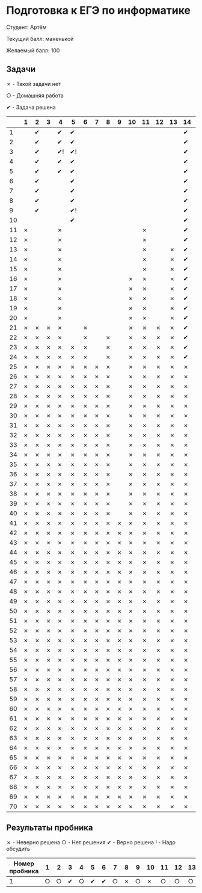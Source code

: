 # Подготовка к ЕГЭ по информатике

Студент: Артём

Текущий балл: маненькой

Желаемый балл: 100

## Задачи

✗ - Такой задачи нет

○ - Домашняя работа

✔ - Задача решена


|     | 1   | 2  | 3   | 4  | 5  | 6   | 7   | 8   | 9   | 10  | 11  | 12  | 13  | 14 | 15  | 16  | 17  | 18  | 19  | 20  | 21  | 22  | 23  | 24  | 25  | 26  | 27  |
| --- | --- |----| --- |----|----| --- | --- | --- | --- | --- | --- | --- | --- |----| --- | --- | --- | --- | --- | --- | --- | --- | --- | --- | --- | --- | --- |
| 1   |     | ✔  |     | ✔  | ✔  |     |     |     |     |     |     |     |     | ✔  |     |     |     |     |     |     |     |     |     |     |     |     |     |
| 2   |     | ✔  |     | ✔  | ✔  |     |     |     |     |     |     |     |     | ✔  |     |     |     |     |     |     |     |     |     |     |     |     |     |
| 3   |     | ✔  |     | ✔! | ✔! |     |     |     |     |     |     |     |     | ✔  |     |     |     |     |     |     |     |     |     |     |     |     |     |
| 4   |     | ✔  |     | ✔  | ✔  |     |     |     |     |     |     |     |     | ✔  |     |     |     |     |     |     |     |     |     |     |     |     |     |
| 5   |     | ✔  |     | ✔  | ✔  |     |     |     |     |     |     |     |     | ✔  |     |     |     |     |     |     |     |     |     |     |     |     |     |
| 6   |     | ✔  |     |    | ✔  |     |     |     |     |     |     |     |     | ✔  |     |     |     |     |     |     |     |     |     |     |     |     |     |
| 7   |     | ✔  |     |    | ✔  |     |     |     |     |     |     |     |     | ✔  |     |     |     |     |     |     |     |     |     |     |     |     |     |
| 8   |     | ✔  |     |    | ✔  |     |     |     |     |     |     |     |     | ✔  |     |     |     |     |     |     |     |     |     |     |     |     |     |
| 9   |     | ✔  |     |    | ✔! |     |     |     |     |     |     |     |     | ✔  |     |     |     |     |     |     |     |     |     |     |     |     |     |
| 10  |     |    |     |    | ✔  |     |     |     |     |     |     |     |     | ✔  |     |     |     |     |     |     |     |     |     |     |     |     |     |
| 11  | ✗   |    |     | ✗  |    |     |     |     |     |     | ✗   |     |     | ✔  |     |     |     |     |     |     |     |     |     |     |     |     |     |
| 12  | ✗   |    |     | ✗  |    |     |     |     |     |     | ✗   |     |     | ✔  |     |     |     |     |     |     |     |     |     |     |     |     |     |
| 13  | ✗   |    |     | ✗  |    |     |     |     |     |     | ✗   |     | ✗   | ✔  |     |     |     |     |     |     |     |     |     |     |     |     |     |
| 14  | ✗   |    |     | ✗  |    |     |     |     |     |     | ✗   |     | ✗   | ✔  |     |     |     |     |     |     |     |     |     |     |     |     |     |
| 15  | ✗   |    |     | ✗  |    |     |     |     |     |     | ✗   |     | ✗   | ✔  |     |     |     |     |     |     |     |     |     |     |     |     |     |
| 16  | ✗   |    |     | ✗  |    |     |     |     |     | ✗   | ✗   |     | ✗   | ✔  |     |     |     |     |     |     |     | ✗   |     |     |     |     |     |
| 17  | ✗   |    |     | ✗  |    |     |     |     |     | ✗   | ✗   |     | ✗   | ✔  |     |     |     |     | ✗   | ✗   | ✗   | ✗   |     |     |     |     |     |
| 18  | ✗   |    |     | ✗  |    |     |     |     |     | ✗   | ✗   |     | ✗   | ✔  |     |     |     |     | ✗   | ✗   | ✗   | ✗   |     |     |     |     |     |
| 19  | ✗   |    |     | ✗  |    |     |     |     |     | ✗   | ✗   |     | ✗   | ✔  |     |     |     |     | ✗   | ✗   | ✗   | ✗   |     |     |     |     |     |
| 20  | ✗   |    |     | ✗  |    |     |     |     |     | ✗   | ✗   |     | ✗   | ✔  |     |     |     |     | ✗   | ✗   | ✗   | ✗   |     |     |     |     |     |
| 21  | ✗   | ✗  | ✗   | ✗  |    | ✗   |     |     |     | ✗   | ✗   | ✗   | ✗   | ✔  | ✗   |     | ✗   |     | ✗   | ✗   | ✗   | ✗   |     |     |     |     |     |
| 22  | ✗   | ✗  | ✗   | ✗  |    | ✗   |     | ✗   |     | ✗   | ✗   | ✗   | ✗   | ✔  | ✗   |     | ✗   |     | ✗   | ✗   | ✗   | ✗   |     |     |     |     |     |
| 23  | ✗   | ✗  | ✗   | ✗  | ✗  | ✗   |     | ✗   |     | ✗   | ✗   | ✗   | ✗   | ✔  | ✗   |     | ✗   |     | ✗   | ✗   | ✗   | ✗   |     |     |     |     |     |
| 24  | ✗   | ✗  | ✗   | ✗  | ✗  | ✗   |     | ✗   |     | ✗   | ✗   | ✗   | ✗   | ✔  | ✗   |     | ✗   |     | ✗   | ✗   | ✗   | ✗   |     |     |     |     |     |
| 25  | ✗   | ✗  | ✗   | ✗  | ✗  | ✗   | ✗   | ✗   |     | ✗   | ✗   | ✗   | ✗   | ✗  | ✗   |     | ✗   |     | ✗   | ✗   | ✗   | ✗   |     |     |     |     |     |
| 26  | ✗   | ✗  | ✗   | ✗  | ✗  | ✗   | ✗   | ✗   |     | ✗   | ✗   | ✗   | ✗   | ✗  | ✗   |     | ✗   |     | ✗   | ✗   | ✗   | ✗   | ✗   |     |     | ✗   |     |
| 27  | ✗   | ✗  | ✗   | ✗  | ✗  | ✗   | ✗   | ✗   |     | ✗   | ✗   | ✗   | ✗   | ✗  | ✗   |     | ✗   |     | ✗   | ✗   | ✗   | ✗   | ✗   |     |     | ✗   |     |
| 28  | ✗   | ✗  | ✗   | ✗  | ✗  | ✗   | ✗   | ✗   |     | ✗   | ✗   | ✗   | ✗   | ✗  | ✗   |     | ✗   |     | ✗   | ✗   | ✗   | ✗   | ✗   |     |     | ✗   |     |
| 29  | ✗   | ✗  | ✗   | ✗  | ✗  | ✗   | ✗   | ✗   |     | ✗   | ✗   | ✗   | ✗   | ✗  | ✗   |     | ✗   | ✗   | ✗   | ✗   | ✗   | ✗   | ✗   |     |     | ✗   |     |
| 30  | ✗   | ✗  | ✗   | ✗  | ✗  | ✗   | ✗   | ✗   |     | ✗   | ✗   | ✗   | ✗   | ✗  | ✗   |     | ✗   | ✗   | ✗   | ✗   | ✗   | ✗   | ✗   |     |     | ✗   |     |
| 31  | ✗   | ✗  | ✗   | ✗  | ✗  | ✗   | ✗   | ✗   |     | ✗   | ✗   | ✗   | ✗   | ✗  | ✗   | ✗   | ✗   | ✗   | ✗   | ✗   | ✗   | ✗   | ✗   |     | ✗   | ✗   |     |
| 32  | ✗   | ✗  | ✗   | ✗  | ✗  | ✗   | ✗   | ✗   |     | ✗   | ✗   | ✗   | ✗   | ✗  | ✗   | ✗   | ✗   | ✗   | ✗   | ✗   | ✗   | ✗   | ✗   |     | ✗   | ✗   |     |
| 33  | ✗   | ✗  | ✗   | ✗  | ✗  | ✗   | ✗   | ✗   |     | ✗   | ✗   | ✗   | ✗   | ✗  | ✗   | ✗   | ✗   | ✗   | ✗   | ✗   | ✗   | ✗   | ✗   |     | ✗   | ✗   |     |
| 34  | ✗   | ✗  | ✗   | ✗  | ✗  | ✗   | ✗   | ✗   |     | ✗   | ✗   | ✗   | ✗   | ✗  | ✗   | ✗   | ✗   | ✗   | ✗   | ✗   | ✗   | ✗   | ✗   |     | ✗   | ✗   |     |
| 35  | ✗   | ✗  | ✗   | ✗  | ✗  | ✗   | ✗   | ✗   |     | ✗   | ✗   | ✗   | ✗   | ✗  | ✗   | ✗   | ✗   | ✗   | ✗   | ✗   | ✗   | ✗   | ✗   |     | ✗   | ✗   |     |
| 36  | ✗   | ✗  | ✗   | ✗  | ✗  | ✗   | ✗   | ✗   |     | ✗   | ✗   | ✗   | ✗   | ✗  | ✗   | ✗   | ✗   | ✗   | ✗   | ✗   | ✗   | ✗   | ✗   |     | ✗   | ✗   |     |
| 37  | ✗   | ✗  | ✗   | ✗  | ✗  | ✗   | ✗   | ✗   |     | ✗   | ✗   | ✗   | ✗   | ✗  | ✗   | ✗   | ✗   | ✗   | ✗   | ✗   | ✗   | ✗   | ✗   |     | ✗   | ✗   |     |
| 38  | ✗   | ✗  | ✗   | ✗  | ✗  | ✗   | ✗   | ✗   |     | ✗   | ✗   | ✗   | ✗   | ✗  | ✗   | ✗   | ✗   | ✗   | ✗   | ✗   | ✗   | ✗   | ✗   |     | ✗   | ✗   |     |
| 39  | ✗   | ✗  | ✗   | ✗  | ✗  | ✗   | ✗   | ✗   |     | ✗   | ✗   | ✗   | ✗   | ✗  | ✗   | ✗   | ✗   | ✗   | ✗   | ✗   | ✗   | ✗   | ✗   |     | ✗   | ✗   |     |
| 40  | ✗   | ✗  | ✗   | ✗  | ✗  | ✗   | ✗   | ✗   |     | ✗   | ✗   | ✗   | ✗   | ✗  | ✗   | ✗   | ✗   | ✗   | ✗   | ✗   | ✗   | ✗   | ✗   |     | ✗   | ✗   |     |
| 41  | ✗   | ✗  | ✗   | ✗  | ✗  | ✗   | ✗   | ✗   | ✗   | ✗   | ✗   | ✗   | ✗   | ✗  | ✗   | ✗   | ✗   | ✗   | ✗   | ✗   | ✗   | ✗   | ✗   |     | ✗   | ✗   |     |
| 42  | ✗   | ✗  | ✗   | ✗  | ✗  | ✗   | ✗   | ✗   | ✗   | ✗   | ✗   | ✗   | ✗   | ✗  | ✗   | ✗   | ✗   | ✗   | ✗   | ✗   | ✗   | ✗   | ✗   |     | ✗   | ✗   |     |
| 43  | ✗   | ✗  | ✗   | ✗  | ✗  | ✗   | ✗   | ✗   | ✗   | ✗   | ✗   | ✗   | ✗   | ✗  | ✗   | ✗   | ✗   | ✗   | ✗   | ✗   | ✗   | ✗   | ✗   |     | ✗   | ✗   |     |
| 44  | ✗   | ✗  | ✗   | ✗  | ✗  | ✗   | ✗   | ✗   | ✗   | ✗   | ✗   | ✗   | ✗   | ✗  | ✗   | ✗   | ✗   | ✗   | ✗   | ✗   | ✗   | ✗   | ✗   |     | ✗   | ✗   |     |
| 45  | ✗   | ✗  | ✗   | ✗  | ✗  | ✗   | ✗   | ✗   | ✗   | ✗   | ✗   | ✗   | ✗   | ✗  | ✗   | ✗   | ✗   | ✗   | ✗   | ✗   | ✗   | ✗   | ✗   |     | ✗   | ✗   |     |
| 46  | ✗   | ✗  | ✗   | ✗  | ✗  | ✗   | ✗   | ✗   | ✗   | ✗   | ✗   | ✗   | ✗   | ✗  | ✗   | ✗   | ✗   | ✗   | ✗   | ✗   | ✗   | ✗   | ✗   |     | ✗   | ✗   |     |
| 47  | ✗   | ✗  | ✗   | ✗  | ✗  | ✗   | ✗   | ✗   | ✗   | ✗   | ✗   | ✗   | ✗   | ✗  | ✗   | ✗   | ✗   | ✗   | ✗   | ✗   | ✗   | ✗   | ✗   |     | ✗   | ✗   |     |
| 48  | ✗   | ✗  | ✗   | ✗  | ✗  | ✗   | ✗   | ✗   | ✗   | ✗   | ✗   | ✗   | ✗   | ✗  | ✗   | ✗   | ✗   | ✗   | ✗   | ✗   | ✗   | ✗   | ✗   | ✗   | ✗   | ✗   |     |
| 49  | ✗   | ✗  | ✗   | ✗  | ✗  | ✗   | ✗   | ✗   | ✗   | ✗   | ✗   | ✗   | ✗   | ✗  | ✗   | ✗   | ✗   | ✗   | ✗   | ✗   | ✗   | ✗   | ✗   | ✗   | ✗   | ✗   |     |
| 50  | ✗   | ✗  | ✗   | ✗  | ✗  | ✗   | ✗   | ✗   | ✗   | ✗   | ✗   | ✗   | ✗   | ✗  | ✗   | ✗   | ✗   | ✗   | ✗   | ✗   | ✗   | ✗   | ✗   | ✗   | ✗   | ✗   |     |
| 51  | ✗   | ✗  | ✗   | ✗  | ✗  | ✗   | ✗   | ✗   | ✗   | ✗   | ✗   | ✗   | ✗   | ✗  | ✗   | ✗   | ✗   | ✗   | ✗   | ✗   | ✗   | ✗   | ✗   | ✗   | ✗   | ✗   |     |
| 52  | ✗   | ✗  | ✗   | ✗  | ✗  | ✗   | ✗   | ✗   | ✗   | ✗   | ✗   | ✗   | ✗   | ✗  | ✗   | ✗   | ✗   | ✗   | ✗   | ✗   | ✗   | ✗   | ✗   | ✗   | ✗   | ✗   |     |
| 53  | ✗   | ✗  | ✗   | ✗  | ✗  | ✗   | ✗   | ✗   | ✗   | ✗   | ✗   | ✗   | ✗   | ✗  | ✗   | ✗   | ✗   | ✗   | ✗   | ✗   | ✗   | ✗   | ✗   | ✗   | ✗   | ✗   |     |
| 54  | ✗   | ✗  | ✗   | ✗  | ✗  | ✗   | ✗   | ✗   | ✗   | ✗   | ✗   | ✗   | ✗   | ✗  | ✗   | ✗   | ✗   | ✗   | ✗   | ✗   | ✗   | ✗   | ✗   | ✗   | ✗   | ✗   |     |
| 55  | ✗   | ✗  | ✗   | ✗  | ✗  | ✗   | ✗   | ✗   | ✗   | ✗   | ✗   | ✗   | ✗   | ✗  | ✗   | ✗   | ✗   | ✗   | ✗   | ✗   | ✗   | ✗   | ✗   | ✗   | ✗   | ✗   |     |
| 56  | ✗   | ✗  | ✗   | ✗  | ✗  | ✗   | ✗   | ✗   | ✗   | ✗   | ✗   | ✗   | ✗   | ✗  | ✗   | ✗   | ✗   | ✗   | ✗   | ✗   | ✗   | ✗   | ✗   | ✗   | ✗   | ✗   |     |
| 57  | ✗   | ✗  | ✗   | ✗  | ✗  | ✗   | ✗   | ✗   | ✗   | ✗   | ✗   | ✗   | ✗   | ✗  | ✗   | ✗   | ✗   | ✗   | ✗   | ✗   | ✗   | ✗   | ✗   | ✗   | ✗   | ✗   |     |
| 58  | ✗   | ✗  | ✗   | ✗  | ✗  | ✗   | ✗   | ✗   | ✗   | ✗   | ✗   | ✗   | ✗   | ✗  | ✗   | ✗   | ✗   | ✗   | ✗   | ✗   | ✗   | ✗   | ✗   | ✗   | ✗   | ✗   |     |
| 59  | ✗   | ✗  | ✗   | ✗  | ✗  | ✗   | ✗   | ✗   | ✗   | ✗   | ✗   | ✗   | ✗   | ✗  | ✗   | ✗   | ✗   | ✗   | ✗   | ✗   | ✗   | ✗   | ✗   | ✗   | ✗   | ✗   |     |
| 60  | ✗   | ✗  | ✗   | ✗  | ✗  | ✗   | ✗   | ✗   | ✗   | ✗   | ✗   | ✗   | ✗   | ✗  | ✗   | ✗   | ✗   | ✗   | ✗   | ✗   | ✗   | ✗   | ✗   | ✗   | ✗   | ✗   |     |
| 61  | ✗   | ✗  | ✗   | ✗  | ✗  | ✗   | ✗   | ✗   | ✗   | ✗   | ✗   | ✗   | ✗   | ✗  | ✗   | ✗   | ✗   | ✗   | ✗   | ✗   | ✗   | ✗   | ✗   | ✗   | ✗   | ✗   |     |
| 62  | ✗   | ✗  | ✗   | ✗  | ✗  | ✗   | ✗   | ✗   | ✗   | ✗   | ✗   | ✗   | ✗   | ✗  | ✗   | ✗   | ✗   | ✗   | ✗   | ✗   | ✗   | ✗   | ✗   | ✗   | ✗   | ✗   |     |
| 63  | ✗   | ✗  | ✗   | ✗  | ✗  | ✗   | ✗   | ✗   | ✗   | ✗   | ✗   | ✗   | ✗   | ✗  | ✗   | ✗   | ✗   | ✗   | ✗   | ✗   | ✗   | ✗   | ✗   | ✗   | ✗   | ✗   |     |
| 64  | ✗   | ✗  | ✗   | ✗  | ✗  | ✗   | ✗   | ✗   | ✗   | ✗   | ✗   | ✗   | ✗   | ✗  | ✗   | ✗   | ✗   | ✗   | ✗   | ✗   | ✗   | ✗   | ✗   | ✗   | ✗   | ✗   |     |
| 65  | ✗   | ✗  | ✗   | ✗  | ✗  | ✗   | ✗   | ✗   | ✗   | ✗   | ✗   | ✗   | ✗   | ✗  | ✗   | ✗   | ✗   | ✗   | ✗   | ✗   | ✗   | ✗   | ✗   | ✗   | ✗   | ✗   |     |
| 66  | ✗   | ✗  | ✗   | ✗  | ✗  | ✗   | ✗   | ✗   | ✗   | ✗   | ✗   | ✗   | ✗   | ✗  | ✗   | ✗   | ✗   | ✗   | ✗   | ✗   | ✗   | ✗   | ✗   | ✗   | ✗   | ✗   |     |
| 67  | ✗   | ✗  | ✗   | ✗  | ✗  | ✗   | ✗   | ✗   | ✗   | ✗   | ✗   | ✗   | ✗   | ✗  | ✗   | ✗   | ✗   | ✗   | ✗   | ✗   | ✗   | ✗   | ✗   | ✗   | ✗   | ✗   |     |
| 68  | ✗   | ✗  | ✗   | ✗  | ✗  | ✗   | ✗   | ✗   | ✗   | ✗   | ✗   | ✗   | ✗   | ✗  | ✗   | ✗   | ✗   | ✗   | ✗   | ✗   | ✗   | ✗   | ✗   | ✗   | ✗   | ✗   |     |
| 69  | ✗   | ✗  | ✗   | ✗  | ✗  | ✗   | ✗   | ✗   | ✗   | ✗   | ✗   | ✗   | ✗   | ✗  | ✗   | ✗   | ✗   | ✗   | ✗   | ✗   | ✗   | ✗   | ✗   | ✗   | ✗   | ✗   |     |
| 70  | ✗   | ✗  | ✗   | ✗  | ✗  | ✗   | ✗   | ✗   | ✗   | ✗   | ✗   | ✗   | ✗   | ✗  | ✗   | ✗   | ✗   | ✗   | ✗   | ✗   | ✗   | ✗   | ✗   | ✗   | ✗   | ✗   |     |

## Результаты пробника

✗ - Неверно решена
○ - Нет решения
✔︎ - Верно решена
! - Надо обсудить

| Номер пробника | 1   | 2   | 3   | 4   | 5   | 6   | 7   | 8   | 9   | 10 | 11  | 12  | 13  | 14  | 15  | 16  | 17  | 18  | 19  | 20  | 21  | 22  | 23  | 24  | 25  | 26  | 27  |
| -------------- | --- | --- | --- | --- | --- | --- | --- | --- | --- | -- | --- | --- | --- | --- | --- | --- | --- | --- | --- | --- | --- | --- | --- | --- | --- | --- | --- |
| 1              | ○   | ○   | ✔︎  | ○   | ✔︎  | ✔︎  | ○   | ✗   | ○   | ✗  | ○   | ○   | ○   | ○   | ○   | ○   | ○   | ○   | ○   | ○   | ○   | ○   | ○   | ○   | ○   | ○   | ○   |


